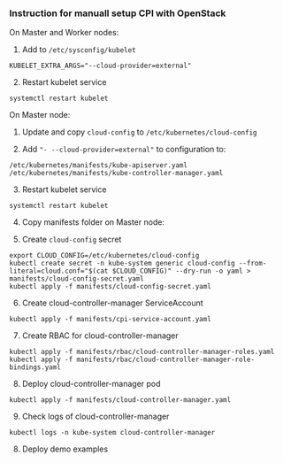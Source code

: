 
### Instruction for manuall setup CPI with OpenStack

On Master and Worker nodes:

1. Add to `/etc/sysconfig/kubelet`
```
KUBELET_EXTRA_ARGS="--cloud-provider=external"
```
2. Restart kubelet service
```
systemctl restart kubelet
```

On Master node:

1. Update and copy `cloud-config` to `/etc/kubernetes/cloud-config`

2. Add `"- --cloud-provider=external"` to configuration to:
```
/etc/kubernetes/manifests/kube-apiserver.yaml
/etc/kubernetes/manifests/kube-controller-manager.yaml
```

3. Restart kubelet service
```
systemctl restart kubelet
```

4. Copy manifests folder on Master node:

5. Create `cloud-config` secret
```
export CLOUD_CONFIG=/etc/kubernetes/cloud-config
kubectl create secret -n kube-system generic cloud-config --from-literal=cloud.conf="$(cat $CLOUD_CONFIG)" --dry-run -o yaml > manifests/cloud-config-secret.yaml
kubectl apply -f manifests/cloud-config-secret.yaml
```

6. Create cloud-controller-manager ServiceAccount
```
kubectl apply -f manifests/cpi-service-account.yaml
```

7. Create RBAC for cloud-controller-manager
```
kubectl apply -f manifests/rbac/cloud-controller-manager-roles.yaml
kubectl apply -f manifests/rbac/cloud-controller-manager-role-bindings.yaml

```

8. Deploy cloud-controller-manager pod
```
kubectl apply -f manifests/cloud-controller-manager.yaml
```

9. Check logs of cloud-controller-manager
```
kubectl logs -n kube-system cloud-controller-manager
```

8. Deploy demo examples
